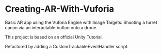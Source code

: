 # Creating-AR-With-Vuforia

Basic AR app using the Vuforia Engine with Image Targets: Shooting a turret canon via an interactable button onto a drone.  

This project is based on an official Unity Tutorial.  

Refactored by adding a CustomTrackableEventHandler script.



